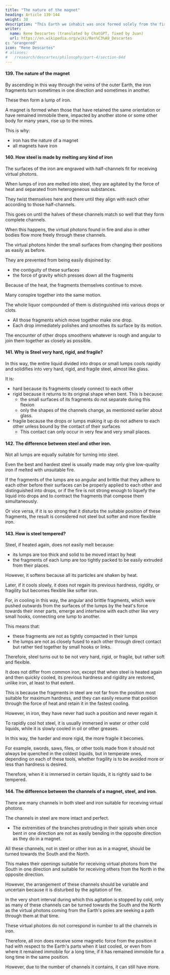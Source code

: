```yaml
---
title: "The nature of the magnet"
heading: Article 139-144
weight: 38
description: "This Earth we inhabit was once formed solely from the fire-aether, like the Sun, although much smaller"
writer:
  name: Rene Descartes (translated by ChatGPT, fixed by Juan)
  url: https://en.wikipedia.org/wiki/Ren%C3%A9_Descartes
c: "orangered"
icon: "Rene Descartes"
# aliases:
#   /research/descartes/philosophy/part-4/section-04d
---
```



#### 139. The nature of the magnet

By ascending in this way through the veins of the outer Earth, the iron fragments turn sometimes in one direction and sometimes in another.

These then form a lump of iron.

<!-- whether collected alone or impacted by the channels of other bodies,  -->


A magnet is formed when those that have retained the same orientation or have remained immobile there, impacted by another stone or some other body for many years, rise up to the mines. 

<!-- , at least, if they have been forced to change it several times to reach the mines,  -->

This is why:
- iron has the nature of a magnet
- all magnets have iron

<!-- , hardly any lump of iron exists that does not in some way approach 

, and no magnet exists in which there is no iron at all, even though sometimes this iron may adhere so tightly to other substances that it is easier to be corroded by fire than to be extracted from them. -->



#### 140. How steel is made by melting any kind of iron



The surfaces of the iron are engraved with half-channels fit for receiving virtual photons.

When lumps of iron are melted into steel, they are agitated by the force of heat and separated from heterogeneous substances. 

They twist themselves here and there until they align with each other according to those half-channels. 

This goes on until the halves of these channels match so well that they form complete channels. 

When this happens, the virtual photons found in fire and also in other bodies flow more freely through these channels.

The virtual photons hinder the small surfaces from changing their positions as easily as before.

They are prevented from being easily disjoined by:
- the contiguity of these surfaces
- the force of gravity which presses down all the fragments

<!-- They emerge from surfaces which become hardened.  -->
<!-- , from the apt situation and conjunction of which they arise, from  -->

Because of the heat, the fragments themselves continue to move.

Many conspire together into the same motion.

The whole liquor compounded of them is distinguished into various drops or clots.
- All those fragments which move together make one drop.
- Each drop immediately polishes and smoothes its surface by its motion.

The encounter of other drops smoothens whatever is rough and angular to join them together as closely as possible.

 <!-- in the fragments of which it is composed, is thrust from its surface to the interior parts, and thus all the parts of each little drop are  -->


#### 141. Why is Steel very hard, rigid, and fragile?

In this way, the entire liquid divided into drops or small lumps cools rapidly and  solidifies into very hard, rigid, and fragile steel, almost like glass.

It is:
- hard because its fragments closely connect to each other
- rigid because it returns to its original shape when bent. This is because:
  - the small surfaces of its fragments do not separate during this flexion
  - only the shapes of the channels change, as mentioned earlier about glass.
- fragile because the drops or lumps making it up do not adhere to each other unless bound by the contact of their surfaces
  - This contact can only occur in very few and very small places.


#### 142. The difference between steel and other iron.

Not all lumps are equally suitable for turning into steel.

Even the best and hardest steel is usually made may only give low-quality iron if melted with unsuitable fire.

If the fragments of the lumps are so angular and brittle that they adhere to each other before their surfaces can be properly applied to each other and distinguished into drops, or if the fire is not strong enough to liquefy the liquid into drops and to contract the fragments that compose them simultaneously.

Or vice versa, if it is so strong that it disturbs the suitable position of these fragments, the result is considered not steel but softer and more flexible iron.


#### 143. How is steel tempered?

Steel, if heated again, does not easily melt because:
- its lumps are too thick and solid to be moved intact by heat 
- the fragments of each lump are too tightly packed to be easily extruded from their places. 

However, it softens because all its particles are shaken by heat. 

Later, if it cools slowly, it does not regain its previous hardness, rigidity, or fragility but becomes flexible like softer iron. 

For, in cooling in this way, the angular and brittle fragments, which were pushed outwards from the surfaces of the lumps by the heat's force towards their inner parts, emerge and intertwine with each other like very small hooks, connecting one lump to another.

This means that:
- these fragments are not as tightly compacted in their lumps
- the lumps are not as closely fused to each other through direct contact but rather tied together by small hooks or links.

Therefore, steel turns out to be not very hard, rigid, or fragile, but rather soft and flexible. 

It does not differ from common iron, except that when steel is heated again and then quickly cooled, its previous hardness and rigidity are restored, unlike iron, at least to that extent. 

This is because the fragments in steel are not far from the position most suitable for maximum hardness, and they can easily resume that position through the force of heat and retain it in the fastest cooling.

However, in iron, they have never had such a position and never regain it. 

To rapidly cool hot steel, it is usually immersed in water or other cold liquids, while it is slowly cooled in oil or other greases. 

In this way, the harder and more rigid, the more fragile it becomes. 

For example, swords, saws, files, or other tools made from it should not always be quenched in the coldest liquids, but in temperate ones, depending on each of these tools, whether fragility is to be avoided more or less than hardness is desired. 

Therefore, when it is immersed in certain liquids, it is rightly said to be tempered.


#### 144. The difference between the channels of a magnet, steel, and iron.

There are many channels in both steel and iron suitable for receiving virtual photons. 

The channels in steel are more intact and perfect.
- The extremities of the branches protruding in their spirals when once bent in one direction are not as easily bending in the opposite direction as they do in a magnet.

All these channels, not in steel or other iron as in a magnet, should be turned towards the South and the North. 

This makes their openings suitable for receiving virtual photons from the South in one direction and suitable for receiving others from the North in the opposite direction.

However, the arrangement of these channels should be variable and uncertain because it is disturbed by the agitation of fire. 

In the very short interval during which this agitation is stopped by cold, only as many of these channels can be turned towards the South and the North as the virtual photons coming from the Earth's poles are seeking a path through them at that time.

These virtual photons do not correspond in number to all the channels in iron. 

Therefore, all iron does receive some magnetic force from the position it had with respect to the Earth's parts when it last cooled, or even from where it remained immobile for a long time, if it has remained immobile for a long time in the same position. 

However, due to the number of channels it contains, it can still have more.

